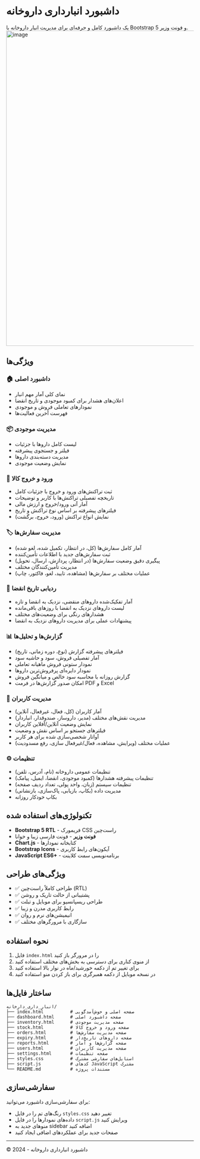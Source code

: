 # داشبورد انبارداری داروخانه

یک داشبورد کامل و حرفه‌ای برای مدیریت انبار داروخانه با Bootstrap 5 و فونت وزیر.
<img width="1895" height="847" alt="image" src="https://github.com/user-attachments/assets/fcf7fdbc-2fcf-46b6-bf64-4634c7188fb1" />


## ویژگی‌ها

### 🏠 داشبورد اصلی
- نمای کلی آمار مهم انبار
- اعلان‌های هشدار برای کمبود موجودی و تاریخ انقضا
- نمودارهای تعاملی فروش و موجودی
- فهرست آخرین فعالیت‌ها

### 📦 مدیریت موجودی
- لیست کامل داروها با جزئیات
- فیلتر و جستجوی پیشرفته
- مدیریت دسته‌بندی داروها
- نمایش وضعیت موجودی

### 📝 ورود و خروج کالا
- ثبت تراکنش‌های ورود و خروج با جزئیات کامل
- تاریخچه تفصیلی تراکنش‌ها با کاربر و توضیحات
- آمار آنی ورود/خروج و ارزش مالی
- فیلترهای پیشرفته بر اساس نوع تراکنش و تاریخ
- نمایش انواع تراکنش (ورود، خروج، برگشت)

### 🏷 مدیریت سفارش‌ها
- آمار کامل سفارش‌ها (کل، در انتظار، تکمیل شده، لغو شده)
- ثبت سفارش‌های جدید با اطلاعات تأمین‌کننده
- پیگیری دقیق وضعیت سفارش‌ها (در انتظار، پردازش، ارسال، تحویل)
- مدیریت تأمین‌کنندگان مختلف
- عملیات مختلف بر سفارش‌ها (مشاهده، تایید، لغو، فاکتور، چاپ)

### 💊 ردیابی تاریخ انقضا
- آمار تفکیک‌شده داروهای منقضی، نزدیک به انقضا و تازه
- لیست داروهای نزدیک به انقضا با روزهای باقی‌مانده
- هشدارهای رنگی برای وضعیت‌های مختلف
- پیشنهادات عملی برای مدیریت داروهای نزدیک به انقضا

### 📊 گزارش‌ها و تحلیل‌ها
- فیلترهای پیشرفته گزارش (نوع، دوره زمانی، تاریخ)
- آمار تفصیلی فروش، سود و حاشیه سود
- نمودار ستونی فروش ماهیانه تعاملی
- نمودار دایره‌ای پرفروش‌ترین داروها
- گزارش روزانه با محاسبه سود خالص و میانگین فروش
- امکان صدور گزارش‌ها در فرمت PDF و Excel

### 👥 مدیریت کاربران
- آمار کاربران (کل، فعال، غیرفعال، آنلاین)
- مدیریت نقش‌های مختلف (مدیر، داروساز، صندوقدار، انباردار)
- نمایش وضعیت آنلاین/آفلاین کاربران
- فیلترهای جستجو بر اساس نقش و وضعیت
- آواتار شخصی‌سازی شده برای هر کاربر
- عملیات مختلف (ویرایش، مشاهده، فعال/غیرفعال سازی، رفع مسدودیت)

### ⚙️ تنظیمات
- تنظیمات عمومی داروخانه (نام، آدرس، تلفن)
- تنظیمات پیشرفته هشدارها (کمبود موجودی، انقضا، ایمیل، پیامک)
- تنظیمات سیستم (زبان، واحد پولی، تعداد ردیف صفحه)
- مدیریت داده (بکاپ، بازیابی، پاک‌سازی، بازنشانی)
- بکاپ خودکار روزانه

## تکنولوژی‌های استفاده شده

- **Bootstrap 5 RTL** - فریمورک CSS راست‌چین
- **فونت وزیر** - فونت فارسی زیبا و خوانا
- **Chart.js** - کتابخانه نمودارها
- **Bootstrap Icons** - آیکون‌های رابط کاربری
- **JavaScript ES6+** - برنامه‌نویسی سمت کلاینت

## ویژگی‌های طراحی

- ✅ طراحی کاملاً راست‌چین (RTL)
- ✅ پشتیبانی از حالت تاریک و روشن
- ✅ طراحی ریسپانسیو برای موبایل و تبلت
- ✅ رابط کاربری مدرن و زیبا
- ✅ انیمیشن‌های نرم و روان
- ✅ سازگاری با مرورگرهای مختلف

## نحوه استفاده

1. فایل `index.html` را در مرورگر باز کنید
2. از منوی کناری برای دسترسی به بخش‌های مختلف استفاده کنید
3. برای تغییر تم از دکمه خورشید/ماه در نوار بالا استفاده کنید
4. در نسخه موبایل از دکمه همبرگری برای باز کردن منو استفاده کنید

## ساختار فایل‌ها

```
انبار_داری_دارخانه/
├── index.html          # صفحه اصلی و خوش‌آمدگویی
├── dashboard.html      # صفحه داشبورد اصلی
├── inventory.html      # صفحه مدیریت موجودی
├── stock.html          # صفحه ورود و خروج کالا
├── orders.html         # صفحه مدیریت سفارش‌ها
├── expiry.html         # صفحه داروهای تاریخ‌دار
├── reports.html        # صفحه گزارش‌ها و آمار
├── users.html          # صفحه مدیریت کاربران
├── settings.html       # صفحه تنظیمات
├── styles.css          # استایل‌های سفارشی مشترک
├── script.js           # کدهای JavaScript مشترک
└── README.md           # مستندات پروژه
```

## سفارشی‌سازی

برای سفارشی‌سازی داشبورد می‌توانید:

- رنگ‌های تم را در فایل `styles.css` تغییر دهید
- داده‌های نمودارها را در فایل `script.js` ویرایش کنید
- منوهای جدید به sidebar اضافه کنید
- صفحات جدید برای عملکردهای اضافی ایجاد کنید

---

© 2024 - داشبورد انبارداری داروخانه
